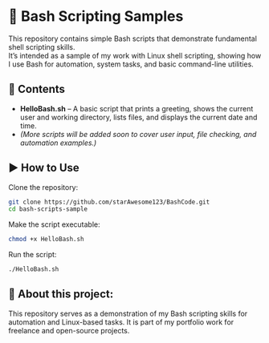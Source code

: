 # 🐧 Bash Scripting Samples

This repository contains simple Bash scripts that demonstrate fundamental shell scripting skills.  
It’s intended as a sample of my work with Linux shell scripting, showing how I use Bash for automation, system tasks, and basic command-line utilities.

## 📁 Contents

- **HelloBash.sh** – A basic script that prints a greeting, shows the current user and working directory, lists files, and displays the current date and time.  
- *(More scripts will be added soon to cover user input, file checking, and automation examples.)*

## ▶️ How to Use

Clone the repository:
```bash
git clone https://github.com/starAwesome123/BashCode.git
cd bash-scripts-sample
```

Make the script executable:
```bash
chmod +x HelloBash.sh
```

Run the script:
```bash
./HelloBash.sh
```
## 📌 About this project:
This repository serves as a demonstration of my Bash scripting skills for automation and Linux-based tasks. It is part of my portfolio work for freelance and open-source projects.
